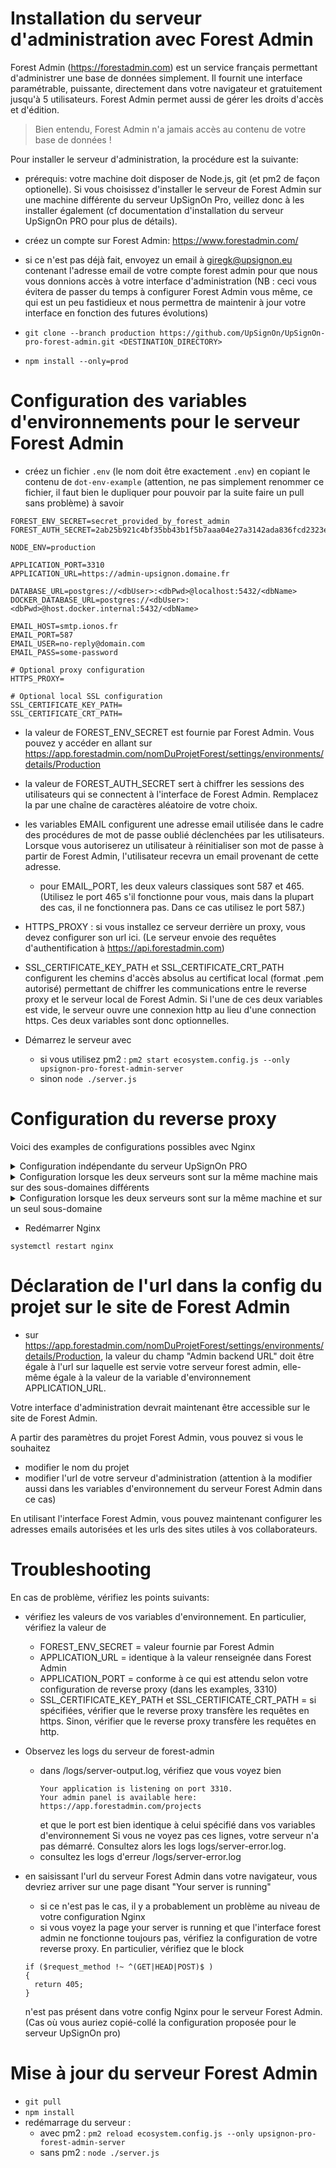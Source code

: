 # Installation du serveur d'administration avec Forest Admin

Forest Admin (https://forestadmin.com) est un service français permettant d'administrer une base de données simplement. Il fournit une interface paramétrable, puissante, directement dans votre navigateur et gratuitement jusqu'à 5 utilisateurs. Forest Admin permet aussi de gérer les droits d'accès et d'édition.

> Bien entendu, Forest Admin n'a jamais accès au contenu de votre base de données !

Pour installer le serveur d'administration, la procédure est la suivante:

- prérequis: votre machine doit disposer de Node.js, git (et pm2 de façon optionelle). Si vous choisissez d'installer le serveur de Forest Admin sur une machine différente du serveur UpSignOn Pro, veillez donc à les installer également (cf documentation d'installation du serveur UpSignOn PRO pour plus de détails).

- créez un compte sur Forest Admin: https://www.forestadmin.com/
- si ce n'est pas déjà fait, envoyez un email à giregk@upsignon.eu contenant l'adresse email de votre compte forest admin pour que nous vous donnions accès à votre interface d'administration (NB : ceci vous évitera de passer du temps à configurer Forest Admin vous même, ce qui est un peu fastidieux et nous permettra de maintenir à jour votre interface en fonction des futures évolutions)

- `git clone --branch production https://github.com/UpSignOn/UpSignOn-pro-forest-admin.git <DESTINATION_DIRECTORY>`
- `npm install --only=prod`

# Configuration des variables d'environnements pour le serveur Forest Admin

- créez un fichier `.env` (le nom doit être exactement `.env`) en copiant le contenu de `dot-env-example` (attention, ne pas simplement renommer ce fichier, il faut bien le dupliquer pour pouvoir par la suite faire un pull sans problème) à savoir

```
FOREST_ENV_SECRET=secret_provided_by_forest_admin
FOREST_AUTH_SECRET=2ab25b921c4bf35bb43b1f5b7aaa04e27a3142ada836fcd2323ea148ad953145fd1cac1b1a2250fd33d13499345c

NODE_ENV=production

APPLICATION_PORT=3310
APPLICATION_URL=https://admin-upsignon.domaine.fr

DATABASE_URL=postgres://<dbUser>:<dbPwd>@localhost:5432/<dbName>
DOCKER_DATABASE_URL=postgres://<dbUser>:<dbPwd>@host.docker.internal:5432/<dbName>

EMAIL_HOST=smtp.ionos.fr
EMAIL_PORT=587
EMAIL_USER=no-reply@domain.com
EMAIL_PASS=some-password

# Optional proxy configuration
HTTPS_PROXY=

# Optional local SSL configuration
SSL_CERTIFICATE_KEY_PATH=
SSL_CERTIFICATE_CRT_PATH=
```

- la valeur de FOREST_ENV_SECRET est fournie par Forest Admin. Vous pouvez y accéder en allant sur https://app.forestadmin.com/nomDuProjetForest/settings/environments/details/Production
- la valeur de FOREST_AUTH_SECRET sert à chiffrer les sessions des utilisateurs qui se connectent à l'interface de Forest Admin. Remplacez la par une chaîne de caractères aléatoire de votre choix.
- les variables EMAIL configurent une adresse email utilisée dans le cadre des procédures de mot de passe oublié déclenchées par les utilisateurs. Lorsque vous autoriserez un utilisateur à réinitialiser son mot de passe à partir de Forest Admin, l'utilisateur recevra un email provenant de cette adresse.

  - pour EMAIL_PORT, les deux valeurs classiques sont 587 et 465. (Utilisez le port 465 s'il fonctionne pour vous, mais dans la plupart des cas, il ne fonctionnera pas. Dans ce cas utilisez le port 587.)

- HTTPS_PROXY : si vous installez ce serveur derrière un proxy, vous devez configurer son url ici. (Le serveur envoie des requêtes d'authentification à https://api.forestadmin.com)
- SSL_CERTIFICATE_KEY_PATH et SSL_CERTIFICATE_CRT_PATH configurent les chemins d'accès absolus au certificat local (format .pem autorisé) permettant de chiffrer les communications entre le reverse proxy et le serveur local de Forest Admin. Si l'une de ces deux variables est vide, le serveur ouvre une connexion http au lieu d'une connection https. Ces deux variables sont donc optionnelles.

- Démarrez le serveur avec

  - si vous utilisez pm2 : `pm2 start ecosystem.config.js --only upsignon-pro-forest-admin-server`
  - sinon `node ./server.js`

# Configuration du reverse proxy

Voici des examples de configurations possibles avec Nginx

<details>
<summary>Configuration indépendante du serveur UpSignOn PRO</summary>

Utilisez cette configuration si vous avez installé votre serveur forest-admin sur une machine différente du serveur UpSignOn PRO.

Dans /etc/nginx/sites-enabled/upsignon-admin
Pensez à bien modifier les valeurs sous les `# TODO`

```
proxy_set_header X-Real-IP $remote_addr;
proxy_set_header X-Forwarded-For $proxy_add_x_forwarded_for;
server_tokens off;

add_header X-Frame-Options "DENY";
add_header X-XSS-Protection "1; mode=block";
add_header X-DNS-Prefetch-Control "off";
add_header X-Download-Options "noopen";
add_header X-Content-Type-Options "nosniff";
add_header X-Permitted-Cross-Domain-Policies "none";

# TODO
ssl_certificate /etc/certificate/myDomainCertificateSignedByTrustedAuthority.cer;
# TODO
ssl_certificate_key /etc/certificate/myDomainCertificatePrivateKey.key;
ssl_ciphers "EECDH+ECDSA+AESGCM EECDH+aRSA+AESGCM EECDH+ECDSA+SHA384 EECDH+ECDSA+SHA256 EECDH+aRSA+SHA384 EECDH+aRSA+SHA256 EECDH+aRSA+RC4 EECDH EDH+aRSA HIGH !RC4 !aNULL !eNULL !LOW !3DES !MD5 !EXP !PSK !SRP !DSS";

server {
  listen 443 ssl http2;
  listen [::]:443 ssl http2;
  # TODO
  server_name admin-upsignon.my-domain.fr;
  proxy_ssl_verify off;

  location / {
    # TODO (choix entre http et https & choix du port)
    proxy_pass http://localhost:3310;
  }
}

```

Attention, si vous avez choisi de configurer un certificat SSL pour le serveur Forest Admin, remplacez `http://localhost:3310` par `https://localhost:3310`

NB, contrairement à la configuration proposée pour le serveur UpSignOn Pro, le block

```
  if ($request_method !~ ^(GET|HEAD|POST)$ )
  {
    return 405;
  }
```

ne doit pas être présent.

</details>

<details>
<summary>Configuration lorsque les deux serveurs sont sur la même machine mais sur des sous-domaines différents</summary>

Utilisez cette configuration si vous avez installé votre serveur forest-admin sur la même machine que le serveur UpSignOn PRO.

Si vos deux sous-domaines utilisent des certificats différents (au lieu d'un unique certificat wildcard), déclarez chaque ssl_certificate et ssl_certificate_key à l'intérieur du bloc server correspondant.

Remplacez le fichier `/etc/nginx/sites-enabled/upsignonpro` par

Pensez à bien modifier les valeurs sous les `# TODO`

```
proxy_set_header X-Real-IP $remote_addr;
proxy_set_header X-Forwarded-For $proxy_add_x_forwarded_for;
server_tokens off;

add_header X-Frame-Options "DENY";
add_header X-XSS-Protection "1; mode=block";
add_header X-DNS-Prefetch-Control "off";
add_header X-Download-Options "noopen";
add_header X-Content-Type-Options "nosniff";
add_header X-Permitted-Cross-Domain-Policies "none";

ssl_ciphers "EECDH+ECDSA+AESGCM EECDH+aRSA+AESGCM EECDH+ECDSA+SHA384 EECDH+ECDSA+SHA256 EECDH+aRSA+SHA384 EECDH+aRSA+SHA256 EECDH+aRSA+RC4 EECDH EDH+aRSA HIGH !RC4 !aNULL !eNULL !LOW !3DES !MD5 !EXP !PSK !SRP !DSS";

server {
  listen 443 ssl http2;
  listen [::]:443 ssl http2;

  # TODO
  ssl_certificate /etc/certificate/myDomainCertificateSignedByTrustedAuthority.cer;
  # TODO
  ssl_certificate_key /etc/certificate/myDomainCertificatePrivateKey.key;

  # TODO
  server_name upsignon.my-domain.fr;
  proxy_ssl_verify off;

  location / {
    # TODO (choix entre http et https & choix du port)
    proxy_pass http://localhost:3000;
  }
  if ($request_method !~ ^(GET|HEAD|POST)$ )
  {
    return 405;
  }
}

server {
  listen 443 ssl http2;
  listen [::]:443 ssl http2;

  # TODO
  ssl_certificate /etc/certificate/myAdminDomainCertificateSignedByTrustedAuthority.cer;
  # TODO
  ssl_certificate_key /etc/certificate/myAdminDomainCertificatePrivateKey.key;

  # TODO
  server_name admin-upsignon.my-domain.fr;
  proxy_ssl_verify off;

  location / {
    # TODO (choix entre http et https & choix du port)
    proxy_pass http://localhost:3310;
  }
}

```

Attention, si vous avez choisi de configurer un certificat SSL pour le serveur Forest Admin, remplacez `http://localhost:3310` par `https://localhost:3310`

</details>

<details>
<summary>Configuration lorsque les deux serveurs sont sur la même machine et sur un seul sous-domaine</summary>

Vous pouvez configurer le serveur Forest Admin sur le même sous-domaine que le serveur UpSignOn PRO en lui ajoutant un chemin. Par exemple, vous pourriez choisir les url suivantes

- serveur UpSignOn PRO : 'https://upsignon.domaine.fr'
- serveur Forest Admin : 'https://upsignon.domaine.fr/forest-admin' (pour éviter les conflits de chemin avec le serveur UpSignOn PRO, nous vous conseillons dans cette configuration de n'utiliser que le chemin forest-admin)

Remplacez le fichier `/etc/nginx/sites-enabled/upsignonpro` par

Pensez à bien modifier les valeurs sous les `# TODO`

```
proxy_set_header X-Real-IP $remote_addr;
proxy_set_header X-Forwarded-For $proxy_add_x_forwarded_for;
server_tokens off;

add_header X-Frame-Options "DENY";
add_header X-XSS-Protection "1; mode=block";
add_header X-DNS-Prefetch-Control "off";
add_header X-Download-Options "noopen";
add_header X-Content-Type-Options "nosniff";
add_header X-Permitted-Cross-Domain-Policies "none";

# TODO
ssl_certificate /etc/certificate/myDomainCertificateSignedByTrustedAuthority.cer;
# TODO
ssl_certificate_key /etc/certificate/myDomainCertificatePrivateKey.key;
ssl_ciphers "EECDH+ECDSA+AESGCM EECDH+aRSA+AESGCM EECDH+ECDSA+SHA384 EECDH+ECDSA+SHA256 EECDH+aRSA+SHA384 EECDH+aRSA+SHA256 EECDH+aRSA+RC4 EECDH EDH+aRSA HIGH !RC4 !aNULL !eNULL !LOW !3DES !MD5 !EXP !PSK !SRP !DSS";

server {
  listen 443 ssl http2;
  listen [::]:443 ssl http2;
  # TODO
  server_name upsignon.my-domain.fr;
  proxy_ssl_verify off;

  location / {
    # TODO (choix entre http et https & choix du port)
    proxy_pass http://localhost:3000;
  }
  location /forest-admin/ {
    # TODO (choix entre http et https & choix du port)
    proxy_pass http://localhost:3310/;
  }
}

```

- Attention, si vous avez choisi de configurer un certificat SSL pour le serveur Forest Admin, remplacez `http://localhost:3310` par `https://localhost:3310`
- Pensez aussi dans ce cas à ce que la variable d'environnement APPLICATION_URL contienne bien le chemin (sans '/' final).

> Attention, dans cette configuration la présence des caractères '/' après `/forest-admin/` et `http://localhost:3310/` est essentielle.

</details>

- Redémarrer Nginx

```
systemctl restart nginx
```

# Déclaration de l'url dans la config du projet sur le site de Forest Admin

- sur https://app.forestadmin.com/nomDuProjetForest/settings/environments/details/Production, la valeur du champ "Admin backend URL" doit être égale à l'url sur laquelle est servie votre serveur forest admin, elle-même égale à la valeur de la variable d'environnement APPLICATION_URL.

Votre interface d'administration devrait maintenant être accessible sur le site de Forest Admin.

A partir des paramètres du projet Forest Admin, vous pouvez si vous le souhaitez

- modifier le nom du projet
- modifier l'url de votre serveur d'administration (attention à la modifier aussi dans les variables d'environnement du serveur Forest Admin dans ce cas)

En utilisant l'interface Forest Admin, vous pouvez maintenant configurer les adresses emails autorisées et les urls des sites utiles à vos collaborateurs.

# Troubleshooting

En cas de problème, vérifiez les points suivants:

- vérifiez les valeurs de vos variables d'environnement. En particulier, vérifiez la valeur de

  - FOREST_ENV_SECRET = valeur fournie par Forest Admin
  - APPLICATION_URL = identique à la valeur renseignée dans Forest Admin
  - APPLICATION_PORT = conforme à ce qui est attendu selon votre configuration de reverse proxy (dans les examples, 3310)
  - SSL_CERTIFICATE_KEY_PATH et SSL_CERTIFICATE_CRT_PATH = si spécifiées, vérifier que le reverse proxy transfère les requêtes en https. Sinon, vérifier que le reverse proxy transfère les requêtes en http.

- Observez les logs du serveur de forest-admin

  - dans <dossier forest admin>/logs/server-output.log, vérifiez que vous voyez bien
    ```
    Your application is listening on port 3310.
    Your admin panel is available here: https://app.forestadmin.com/projects
    ```
    et que le port est bien identique à celui spécifié dans vos variables d'environnement
    Si vous ne voyez pas ces lignes, votre serveur n'a pas démarré. Consultez alors les logs logs/server-error.log.
  - consultez les logs d'erreur <dossier forest admin>/logs/server-error.log

- en saisissant l'url du serveur Forest Admin dans votre navigateur, vous devriez arriver sur une page disant "Your server is running"

  - si ce n'est pas le cas, il y a probablement un problème au niveau de votre configuration Nginx
  - si vous voyez la page your server is running et que l'interface forest admin ne fonctionne toujours pas, vérifiez la configuration de votre reverse proxy. En particulier, vérifiez que le block

  ```
  if ($request_method !~ ^(GET|HEAD|POST)$ )
  {
    return 405;
  }
  ```

  n'est pas présent dans votre config Nginx pour le serveur Forest Admin. (Cas où vous auriez copié-collé la configuration proposée pour le serveur UpSignOn pro)

# Mise à jour du serveur Forest Admin

- `git pull`
- `npm install`
- redémarrage du serveur :
  - avec pm2 : `pm2 reload ecosystem.config.js --only upsignon-pro-forest-admin-server`
  - sans pm2 : `node ./server.js`
